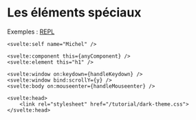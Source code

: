 <!-- .slide: class="with-code-bg-dark" -->

# Les éléments spéciaux

Exemples : <a href="https://svelte.dev/examples/svelte-self" target="_blank">REPL<a/>

```svelte
<svelte:self name="Michel" />

<svelte:component this={anyComponent} />
<svelte:element this="h1" />

<svelte:window on:keydown={handleKeydown} />
<svelte:window bind:scrollY={y} />
<svelte:body on:mouseenter={handleMouseenter} />

<svelte:head>
	<link rel="stylesheet" href="/tutorial/dark-theme.css">
</svelte:head>
```
